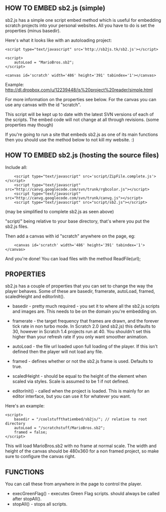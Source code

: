 ## HOW TO EMBED sb2.js (simple) ##

sb2.js has a simple one script embed method which is useful for embedding scratch projects into your personal websites. All you have to do is set the properties (minus basedir).

Here's what it looks like with an autoloading project:

```
<script type="text/javascript" src='http://sb2js.tk/sb2.js'></script>

<script>
    autoLoad = "MarioBros.sb2";
</script>

<canvas id='scratch' width='486' height='391' tabindex='1'></canvas>
```

Example: http://dl.dropbox.com/u/12239448/js%20project%20reader/simple.html

For more information on the properties see below. For the canvas you can use any canvas with the id "scratch".

This script will be kept up to date with the latest SVN versions of each of the scripts. The embed code will not change at all through revisions. (some properties may though)

If you're going to run a site that embeds sb2.js as one of its main functions then you should use the method below to not kill my website. :)

## HOW TO EMBED sb2.js (hosting the source files) ##

Include all:
```
    <script type="text/javascript" src='script/ZipFile.complete.js'></script>
    <script type="text/javascript" src="http://canvg.googlecode.com/svn/trunk/rgbcolor.js"></script> 
    <script type="text/javascript" src="http://canvg.googlecode.com/svn/trunk/canvg.js"></script> 
    <script type="text/javascript" src="script/sb2.js"></script>
```

(may be simplified to complete sb2.js as seen above)

"script/" being relative to your base directory, that's where you put the sb2.js files.

Then add a canvas with id "scratch" anywhere on the page, eg:
```
    <canvas id='scratch' width='486' height='391' tabindex='1'></canvas>
```
And you're done! You can load files with the method ReadFile(url);

## PROPERTIES ##

sb2.js has a couple of properties that you can set to change the way the player behaves. Some of these are basedir, framerate, autoLoad, framed, scaledHeight and editorInit().

  * basedir - pretty much required - you set it to where all the sb2.js scripts and images are. This needs to be on the domain you're embedding on.

  * framerate - the target frequency that frames are drawn, and the forever tick rate in non turbo mode. In Scratch 2.0 (and sb2.js) this defaults to 30, however in Scratch 1.4 projects run at 40. You shouldn't set this higher than your refresh rate if you only want smoother animation.

  * autoLoad - the file url loaded upon full loading of the player. If this isn't defined then the player will not load any file.

  * framed - defines whether or not the sb2.js frame is used. Defaults to true.

  * scaledHeight - should be equal to the height of the element when scaled via styles. Scale is assumed to be 1 if not defined.

  * editorInit() - called when the project is loaded. This is mainly for an editor interface, but you can use it for whatever you want.

Here's an example:

```
<script>
    basedir = "/coolstuffthatiembed/sb2js/"; // relative to root directory
    autoLoad = "/scratchstuff/MarioBros.sb2";
    framed = false;
</script>
```

This will load MarioBros.sb2 with no frame at normal scale. The width and height of the canvas should be 480x360 for a non framed project, so make sure to configure the canvas right.

## FUNCTIONS ##

You can call these from anywhere in the page to control the player.

  * execGreenFlag() - executes Green Flag scripts. should always be called after stopAll().
  * stopAll() - stops all scripts.